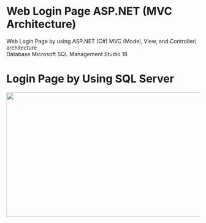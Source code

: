 # Web Login Page ASP.NET (MVC Architecture)
Web Login Page by using ASP.NET (C#) MVC (Model, View, and Controller) architecture</br>
Database Microsoft SQL Management Studio 18

# Login Page by Using SQL Server
<img src="LoginPage/LoginPage.gif" width = "700" height = "325" />
